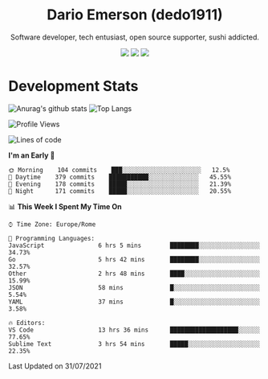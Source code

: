 <div align="center">
  
# Dario Emerson (dedo1911)
Software developer, tech entusiast, open source supporter, sushi addicted.

[![](https://img.shields.io/badge/-Linkedin-informational?style=for-the-badge&logo=linkedin&logoColor=white&color=2867B2)](http://linkedin.com/in/dedo1911)
[![](https://img.shields.io/badge/-Telegram-informational?style=for-the-badge&logo=telegram&logoColor=white&color=0088cc)](https://t.me/dedo1911)
[![](https://img.shields.io/badge/-Facebook-informational?style=for-the-badge&logo=facebook&logoColor=white&color=3b5998)](https://fb.com/dedo1911)

</div>

# Development Stats

![Anurag's github stats](https://github-readme-stats.vercel.app/api?username=dedo1911&count_private=true&show_icons=true&theme=chartreuse-dark)
![Top Langs](https://github-readme-stats.vercel.app/api/top-langs/?username=dedo1911&theme=chartreuse-dark&layout=compact)

<!--START_SECTION:waka-->
![Profile Views](http://img.shields.io/badge/Profile%20Views-0-blue)

![Lines of code](https://img.shields.io/badge/From%20Hello%20World%20I%27ve%20Written-65323%20lines%20of%20code-blue)

**I'm an Early 🐤** 

```text
🌞 Morning    104 commits    ███░░░░░░░░░░░░░░░░░░░░░░   12.5% 
🌆 Daytime    379 commits    ███████████░░░░░░░░░░░░░░   45.55% 
🌃 Evening    178 commits    █████░░░░░░░░░░░░░░░░░░░░   21.39% 
🌙 Night      171 commits    █████░░░░░░░░░░░░░░░░░░░░   20.55%

```


📊 **This Week I Spent My Time On** 

```text
⌚︎ Time Zone: Europe/Rome

💬 Programming Languages: 
JavaScript               6 hrs 5 mins        ████████░░░░░░░░░░░░░░░░░   34.73% 
Go                       5 hrs 42 mins       ████████░░░░░░░░░░░░░░░░░   32.57% 
Other                    2 hrs 48 mins       ████░░░░░░░░░░░░░░░░░░░░░   15.99% 
JSON                     58 mins             █░░░░░░░░░░░░░░░░░░░░░░░░   5.54% 
YAML                     37 mins             █░░░░░░░░░░░░░░░░░░░░░░░░   3.58%

🔥 Editors: 
VS Code                  13 hrs 36 mins      ███████████████████░░░░░░   77.65% 
Sublime Text             3 hrs 54 mins       █████░░░░░░░░░░░░░░░░░░░░   22.35%

```


 Last Updated on 31/07/2021
<!--END_SECTION:waka-->

<!--
**dedo1911/dedo1911** is a ✨ _special_ ✨ repository because its `README.md` (this file) appears on your GitHub profile.

Here are some ideas to get you started:

- 🔭 I’m currently working on ...
- 🌱 I’m currently learning ...
- 👯 I’m looking to collaborate on ...
- 🤔 I’m looking for help with ...
- 💬 Ask me about ...
- 📫 How to reach me: ...
- 😄 Pronouns: ...
- ⚡ Fun fact: ...
-->
